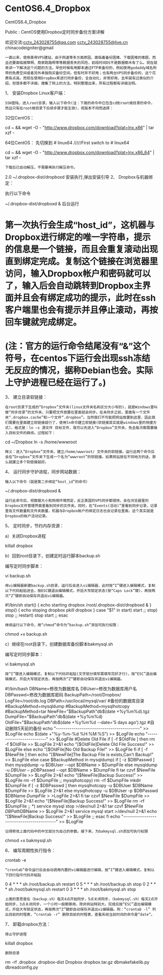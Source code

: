 CentOS6.4_Dropbox
=================

CentOS6.4_Dropbox

Public : CentOS使用Dropbox定时同步备份方案详解

欢迎交流:cctv_243028755@qq.com cctv_243028755@live.cn chinacodeigniter@gmail




    一直以来，使用美帝VPS建站，由于网速等多方面原因，面临着备份困难、下载困难的难题，而且还要面临故障啊、商家跑路啊等等数据丢失的风险，前段时间DS不是数据都木有了么。现在就来讲一下解决这个问题的方法，早些时候有用脚本通过FTP来备份的，例如使用godaddy域名附带的免费空间或者另外单独购买备份空间，但有时并不好用；也有两台VPS同步备份的，这个花费有点高。而现在使用DropBox来进行同步备份，全自动化，非常好用，去年就有过类似的介绍，但很多都不详细，搜集了网上的方法，特别整理出来，所有过程都有详细注明。

1、
安装Dropbox Linux客户端：

    SSH登陆，进入root目录，输入以下命令(注：下面的命令中已包含cd到root根目录的命令，而且只有在root根目录下后续步骤才能生效)，视版本不同而选择：

32位CentOS：

cd ~ && wget -O - "http://www.dropbox.com/download?plat=lnx.x86" | tar xzf -

64位CentOS： 先切换到  # linux64   /////First switch to # linux64

cd ~ && wget -O - "http://www.dropbox.com/download?plat=lnx.x86_64" | tar xzf -

    下载后已自动解压，不需要再执行解压命令。
2.0 ~/.dropbox-dist/dropboxd 安装执行,弹出安装引导
2、
Dropbox与机器绑定：

执行以下命令

~/.dropbox-dist/dropboxd &   后台运行

  #  第一次执行会生成“host_id”，这机器与Dropbox进行绑定的唯一字符串，提示的信息是一个链接，而且会重复滚动出现直到绑定完成。复制这个链接在浏览器里访问，输入Dropbox帐户和密码就可以了，输入后会自动跳转到Dropbox主界面并且会有绑定成功的提示，此时在ssh客户端里也会有提示并且停止滚动，再按回车键就完成绑定。

#    (注：官方的运行命令结尾没有“&”这个符号，在centos下运行会出现ssh冻结无反应的情况，据称Debian也会。实际上守护进程已经在运行了。)

3、
建立目录软链接：

    在root目录下生成的“Dropbox”文件夹(linux文件夹名称区分大小写的)，就是Windows里叫做“同步目录”的文件夹，只要把文件放置在里面就会同步。在未同步之前，里面有一个文件夹“.dropbox.cache”和一个文件“.dropbox”。当然我们不可能把网站放置到这里，因此我们需要在里面建立软链接就行了，使用ln命令建立软链接(软链接其实就是windows里的快捷方式)，格式是：ln –s 源文件 目标文件，我可以先进入“Dropbox”文件夹，免去每次都需要输入目标文件的麻烦。过程如下：

cd ~/Dropbox
ln -s /home/wwwroot

    释义：进入“Dropbox”文件夹，建立/home/wwwroot/ 文件夹的软链接。运行这两个命令后会在“Dropbox”文件夹下生成一个名为“wwwroot”的软链接。如果网站放在不同地方的话，那么就建立多个软链接就好。

4、
运行同步守护进程，同步网站数据：

    输入以下命令（就是第二步绑定“host_id”的命令）

~/.dropbox-dist/dropboxd &

    运行此命令后，视数据大小和网络环境而定，反正美国的VPS同步都很快，会在浏览器里的Dropbox文件管理界面里看到同步的文件夹。同时，在“Events(活动)”里看到同步记录，记录里有文件数量和文件夹数量，机器与Dropbox帐户的绑定日志也会记录在里面，这个其实就是Dropbox的帐户活动记录。

5、
定时同步，节约内存资源：

a）关闭Dropbox进程

killall dropbox

b）回到root目录下，创建定时运行脚本backup.sh

编写定时同步脚本：

vi backup.sh

    用vi编辑器新建backup.sh目录，运行后会进入vi编辑器，此时按“I”键进入编辑模式，复制以下代码粘贴进去，按ESC键退出编辑模式，开启大写锁定状态(按“Caps Lock”键)，再按两次“Z”键即自动保存并退出vi编辑器。

#!/bin/sh
start() {
echo starting dropbox
/root/.dropbox-dist/dropboxd &
}
stop() {
echo stoping dropbox
pkill dropbox
}
case "$1" in
start)
start
;;
stop)
stop
;;
restart)
stop
start
;;
esac

    继续运行以下命令，用“chmod”命令为“backup.sh”添加可执行权限：

chmod +x backup.sh

c）继续在root目录下，创建数据库备份脚本bakmysql.sh

编写定时同步脚本：

vi bakmysql.sh

    按“I”键进入编辑模式，复制以下代码并粘贴(文字部分填写需填写完好才行)，按“ESC”退出编辑模式，开启大写锁定状态，再按两次“Z”键即自动保存并退出vi编辑器。

#!/bin/bash
DBName=修改为数据库名
DBUser=修改为数据库用户名
DBPasswd=修改为数据库密码
BackupPath=/root/Dropbox/
LogFile=/root/db.log
DBPath=/usr/local/mysql/var/ #备份的数据库目录
#BackupMethod=mysqldump
#BackupMethod=mysqlhotcopy
#BackupMethod=tar
NewFile="$BackupPath"db$(date +%y%m%d).tgz
DumpFile="$BackupPath"db$(date +%y%m%d)
OldFile="$BackupPath"db$(date +%y%m%d --date='5 days ago').tgz  #自动删除5天前的备份
echo "-------------------------------------------" >> $LogFile
echo $(date +"%y-%m-%d %H:%M:%S") >> $LogFile
echo "--------------------------" >> $LogFile
#Delete Old File
if [ -f $OldFile ]
then
       rm -f $OldFile >> $LogFile 2>&1
       echo "[$OldFile]Delete Old File Success!" >> $LogFile
else
       echo "[$OldFile]No Old Backup File!" >> $LogFile
fi
if [ -f $NewFile ]
then
       echo "[$NewFile]The Backup File is exists,Can't Backup!" >> $LogFile
else
       case $BackupMethod in
       mysqldump)
               if [ -z $DBPasswd ]
               then
                       mysqldump -u $DBUser --opt $DBName > $DumpFile
               else
                       mysqldump -u $DBUser -p$DBPasswd --opt $DBName > $DumpFile
               fi
               tar czvf $NewFile $DumpFile >> $LogFile 2>&1
               echo "[$NewFile]Backup Success!" >> $LogFile
               rm -rf $DumpFile
               ;;
       mysqlhotcopy)
               rm -rf $DumpFile
               mkdir $DumpFile
               if [ -z $DBPasswd ]
               then
                       mysqlhotcopy -u $DBUser $DBName $DumpFile >> $LogFile 2>&1
               else
                       mysqlhotcopy -u $DBUser -p $DBPasswd $DBName $DumpFile >>$LogFile 2>&1
               fi
               tar czvf $NewFile $DumpFile >> $LogFile 2>&1
               echo "[$NewFile]Backup Success!" >> $LogFile
               rm -rf $DumpFile
               ;;
       *)
               service mysql stop >/dev/null 2>&1
               tar czvf $NewFile $DBPath$DBName >> $LogFile 2>&1
               service mysql start >/dev/null 2>&1
               echo "[$NewFile]Backup Success!" >> $LogFile
               ;;
       esac
fi
echo "-------------------------------------------" >> $LogFile


    记得修改上面代码中的中文部分为自己的参数。接下来，为bakmysql.sh添加可执行权限

chmod +x bakmysql.sh

6、
编写周期性执行指令：

crontab -e

    “crontab”命令运行后会自动调用内置的vi编辑器进行编辑，按“I”键进入编辑模式，复制以下四行指令代码并粘贴

0 4 * * * sh /root/backup.sh restart
0 5 * * * sh /root/backup.sh stop
0 2 * * * sh /root/bakmysql.sh restart
0 3 * * * sh /root/bakmysql.sh stop

    上面的意思是在（backup.sh）每天4点开始同步，5点关闭同步，（bakmysql.sh）每天2点开始同步，3点关闭同步，一个小时一般都够用，除非网站特别大。完成后按“ESC”退出编辑模式，开启大写锁定状态，再按两次“Z”键即自动保存并退出vi编辑器。附：“crontab -l” 列出目前的时程表，“crontab -r” 删除目前的时程表，查看系统当前时间的命令是“date”。

7、
卸载dropbox方法：

    停止守护进程

killall dropbox

    删除目录

rm -rf .dropbox .dropbox-dist Dropbox dropbox.tar.gz dbmakefakelib.py dbreadconfig.py
